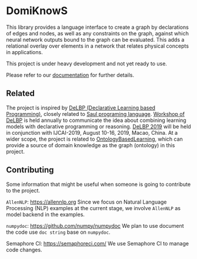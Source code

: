 # DomiKnowS

This library provides a language interface to create a graph by declarations of edges and nodes, as well as any constraints on the graph, against which neural network outputs bound to the graph can be evaluated.
This adds a relational overlay over elements in a network that relates physical concepts in applications.

This project is under heavy development and not yet ready to use.

Please refer to our [documentation](docs) for further details.

## Related

The project is inspired by [DeLBP (Declarative Learning based Programming)](http://www.cs.tulane.edu/~pkordjam/delbp.htm),
closely related to [Saul programing language](https://github.com/HLR/HetSaul).
[Workshop of DeLBP](http://delbp.github.io/) is held annually to communicate the idea about combining learning models with declarative programming or reasoning.
[DeLBP 2019](http://delbp.github.io/) will be held in conjunction with IJCAI-2019, August 10-16, 2019, Macao, China.
At a wider scope, the project is related to [OntologyBasedLearning](https://github.com/HLR/OntologyBasedLearning), which can provide a source of domain knowledge as the graph (ontology) in this project.


## Contributing

Some information that might be useful when someone is going to contribute to the project.

`AllenNLP`: https://allennlp.org
Since we focus on Natural Language Processing (NLP) examples at the current stage, we involve `AllenNLP` as model backend in the examples.

`numpydoc`: https://github.com/numpy/numpydoc
We plan to use document the code use `doc string` base on `numpydoc`.

Semaphore CI: https://semaphoreci.com/
We use Semaphore CI to manage code changes.
